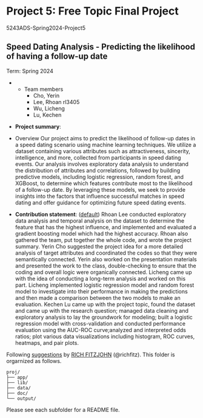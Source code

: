 # Project 5: Free Topic Final Project
5243ADS-Spring2024-Project5

## Speed Dating Analysis - Predicting the likelihood of having a follow-up date
Term: Spring 2024

+ + Team members
	+ Cho, Yerin
	+ Lee, Rhoan	rl3405
	+ Wu, Licheng
	+ Lu, Kechen

+ **Project summary**: 
- Overview
Our project aims to predict the likelihood of follow-up dates in a speed dating scenario using machine learning techniques. We utilize a dataset containing various attributes such as attractiveness, sincerity, intelligence, and more, collected from participants in speed dating events. Our analysis involves exploratory data analysis to understand the distribution of attributes and correlations, followed by building predictive models, including logistic regression, random forest, and XGBoost, to determine which features contribute most to the likelihood of a follow-up date. By leveraging these models, we seek to provide insights into the factors that influence successful matches in speed dating and offer guidance for optimizing future speed dating events.




+ **Contribution statement**: ([default](doc/a_note_on_contributions.md)) 
Rhoan Lee conducted exploratory data analysis and temporal analysis on the dataset to determine the feature that has the highest influence, and implemented and evaluated a gradient boosting model which had the highest accuracy. Rhoan also gathered the team, put together the whole code, and wrote the project summary. Yerin Cho suggested the project idea for a more detailed analysis of target attributes and coordinated the codes so that they were semantically connected. Yerin also worked on the presentation materials and presented the work to the class, double-checking to ensure that the coding and overall logic were organically connected. Licheng came up with the idea of conducting a long-term analysis and worked on this part. Licheng implemented logistic regression model and random forest model to investigate into their performance in making the predictions and then made a comparison between the two models to make an evaluation. Kechen Lu came up with the project topic, found the dataset and came up with the research question; managed data cleaning and exploratory analysis to lay the groundwork for modeling; built a logistic regression model with cross-validation and conducted performance evaluation using the AUC-ROC curve;analyzed and interpreted odds ratios; plot various data visualizations including histogram, ROC curves, heatmaps, and pair plots.


Following [suggestions](http://nicercode.github.io/blog/2013-04-05-projects/) by [RICH FITZJOHN](http://nicercode.github.io/about/#Team) (@richfitz). This folder is orgarnized as follows.

```
proj/
├── app/
├── lib/
├── data/
├── doc/
└── output/
```

Please see each subfolder for a README file.


